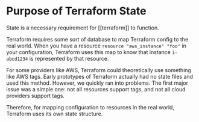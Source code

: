 # Purpose of Terraform State
State is a necessary requirement for [[terraform]] to function. 

Terraform requires some sort of database to map Terraform config to the real world. When you have a resource `resource "aws_instance" "foo"` in your configuration, Terraform uses this map to know that instance `i-abcd1234` is represented by that resource.

For some providers like AWS, Terraform could theoretically use something like AWS tags. Early prototypes of Terraform actually had no state files and used this method. However, we quickly ran into problems. The first major issue was a simple one: not all resources support tags, and not all cloud providers support tags.

Therefore, for mapping configuration to resources in the real world, Terraform uses its own state structure.